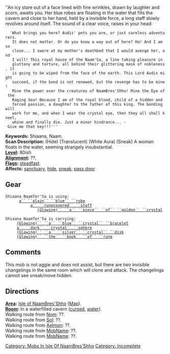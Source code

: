 ''An icy stare out of a face lined with fine wrinkles, drawn by laughter
and scorn, awaits you. Her blue robes are floating in the water that
fills the cavern and close to her hand, held by a invisible force, a
long staff slowly revolves around itself. The sound of a clear voice,
raises in your head:

`  'What brings you here? Audis' pets you are, or just careless adventurers.`  
`   It does not matter. Or do you know a way out of here? Ha! And I am so`  
`   close... I swore at my mother's deathbed that I would avenge her, and`  
`   I will! This royal house of the Naam'Sa, a line taking pleasure in`  
`   gluttony and torture, all behind their glittering mask of nobleness, it`  
`   is going to be wiped from the face of the earth. This Lord Audis might`  
`   succeed, if the bond is not renewed, but the revenge has to be mine!`  
`   Mine the power over the creatures of NaamBres'Shho! Mine the Eye of the`  
`   Raging Sea! Because I am of the royal blood, child of a hidden and`  
`   forced passion, a daughter to the father of this king. The bonding will`  
`   work for me, and when I wear the crystal eye, then they all shall kneel,`  
`   whine and finally die. Just a minor hindrance... - Give me that key!!!'''`

**Keywords:** Shiaana, Naam.  
**Scan Description:** (Hide) (Translucent) (White Aura) (Sneak) A woman
floats in the water, seeming strangely insubstantial.  
**[Level](Level "wikilink"):** 80ish  
**[Alignment](Alignment "wikilink"):** ??.  
**[Flags](:Category:_Mob_Types "wikilink"):**
[steadfast](Sentinel_Mobs "wikilink").  
**Affects:** [sanctuary](Sanctuary "wikilink"),
[hide](Hide_Flag "wikilink"), [sneak](Sneak_Flag "wikilink"), [pass
door](Translucent_Flag "wikilink")  

## Gear

`Shiaana NaamTer'Sa is using:`  
<worn on body>`      `[`a`` ``plain`` ``blue`` ``robe`](Plain_Blue_Robe "wikilink")  
<wielded>`           `[`a`` ``runecovered`` ``staff`](Runecovered_Staff "wikilink")  
<held>`              `[`(Glowing)`` ``a`` ``piece`` ``of`` ``golden`` ``crystal`](Piece_Of_Golden_Crystal "wikilink")

`Shiaana NaamTer'Sa is carrying:`  
`     `[`(Glowing)`` ``a`` ``blue`` ``crystal`` ``bracelet`](Blue_Crystal_Bracelet "wikilink")  
`     `[`a`` ``dark`` ``crystal`` ``sphere`](Dark_Crystal_Sphere "wikilink")  
`     `[`(Glowing)`` ``a`` ``silver`` ``crystal`` ``disk`]((Glowing)_a_silver_crystal_disk "wikilink")  
`     `[`(Glowing)`` ``the`` ``book`` ``of`` ``rune`](Book_Of_Rune "wikilink")

## Comments

This mob is not aggie and does not assist, but there are two invisible
changelings in the same room which will clone and attack. The
changelings cannot see sneak/move hidden.

## Directions

**[Area](:Category:_Areas "wikilink"):** [Isle of
NaamBres'Shho](:Category:_Isle_Of_NaamBres'Shho "wikilink")
([Map](Isle_Of_NaamBres'Shho_Map "wikilink")).  
**[Room](:Category:_Rooms "wikilink"):** In a waterfilled cavern
([cursed](Cursed_Rooms "wikilink"),
[water](Water_Terrain "wikilink")).  
Walking route from [Nom](Nom "wikilink"): ??.  
Walking route from [Sol](Sol "wikilink"): ??.  
Walking route from [Aelmon](Aelmon "wikilink"): ??.  
Walking route from [MobName](MobName "wikilink"): ??.  
Walking route from [MobName](MobName "wikilink"): ??.  

[Category: Mobs In Isle Of
NaamBres'Shho](Category:_Mobs_In_Isle_Of_NaamBres'Shho "wikilink")
[Category: Incomplete](Category:_Incomplete "wikilink")

